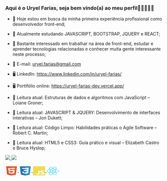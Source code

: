 ### Aqui é o Uryel Farias, seja bem vindo(a) ao meu perfil👋🏻👨🏻‍💻

- 🔭 Hoje estou em busca da minha primeira experiência profissional como desenvolvedor front-end; 
- 🌱 Atualmente estudando JAVASCRIPT, BOOTSTRAP, JQUERY e REACT;
- 💬 Bastante interessado em trabalhar na área de front-end, estudar e aprender tecnologias relacionadas e conhecer muita gente interessante neste processo;  
- 📧 E-mail: uryel.farias@gmail.com 
- ️🖥 LinkedIn: https://www.linkedin.com/in/uryel-farias/
- ️🖥 Portifólio online: https://uryel-farias-dev.vercel.app/

- 📖 Leitura atual: Estruturas de dados e algoritmos com JavaScript –  Loiane Groner;
- 📖 Leitura atual: JAVASCRIPT & JQUERY: Desenvolvimento de interfaces interativas – Jon Dukett; 
- 📖 Leitura atual: Código Limpo: Habilidades práticas o Agile Software – Robert C. Martin;
- 📖 Leitura atual: HTML5 e CSS3: Guia prático e visual – Elizabeth Castro e Bruce Hyslop;

<a href="https://github.com/uryel-farias">
  <img height="180em" src="https://github-readme-stats.vercel.app/api?username=uryel-farias&show_icons=true&theme=dracula&include_all_commits=true&count_private=true"/>
  <img height="180em" src="https://github-readme-stats.vercel.app/api/top-langs/?username=uryel-farias&layout=compact&langs_count=7&theme=dracula"/>

 </div>
<div style="display: inline_block"><br>
  <img align="center" alt="Rafa-HTML" height="30" width="40" src="https://raw.githubusercontent.com/devicons/devicon/master/icons/html5/html5-original.svg">
  <img align="center" alt="Rafa-CSS" height="30" width="40" src="https://raw.githubusercontent.com/devicons/devicon/master/icons/css3/css3-original.svg">
  <img align="center" alt="Rafa-Js" height="30" width="40" src="https://raw.githubusercontent.com/devicons/devicon/master/icons/javascript/javascript-plain.svg">
  <img align="center" alt="Rafa-React" height="30" width="40" src="https://raw.githubusercontent.com/devicons/devicon/master/icons/react/react-original.svg">
   
</div>
